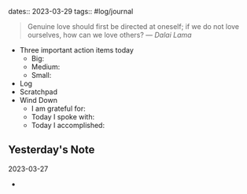 dates:: 2023-03-29
tags:: #log/journal 

> Genuine love should first be directed at oneself; if we do not love ourselves, how can we love others?
> — <cite>Dalai Lama</cite>

- Three important action items today
	- Big:
	- Medium:
	- Small:
- Log
- Scratchpad
- Wind Down
	- I am grateful for:
	- Today I spoke with:
	- Today I accomplished:

## Yesterday's Note

2023-03-27

*

